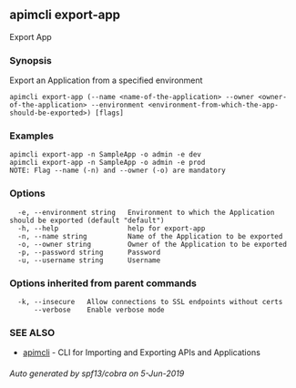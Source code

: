 ## apimcli export-app

Export App

### Synopsis


Export an Application from a specified  environment

```
apimcli export-app (--name <name-of-the-application> --owner <owner-of-the-application> --environment <environment-from-which-the-app-should-be-exported>) [flags]
```

### Examples

```
apimcli export-app -n SampleApp -o admin -e dev
apimcli export-app -n SampleApp -o admin -e prod
NOTE: Flag --name (-n) and --owner (-o) are mandatory
```

### Options

```
  -e, --environment string   Environment to which the Application should be exported (default "default")
  -h, --help                 help for export-app
  -n, --name string          Name of the Application to be exported
  -o, --owner string         Owner of the Application to be exported
  -p, --password string      Password
  -u, --username string      Username
```

### Options inherited from parent commands

```
  -k, --insecure   Allow connections to SSL endpoints without certs
      --verbose    Enable verbose mode
```

### SEE ALSO
* [apimcli](apimcli.md)	 - CLI for Importing and Exporting APIs and Applications

###### Auto generated by spf13/cobra on 5-Jun-2019
